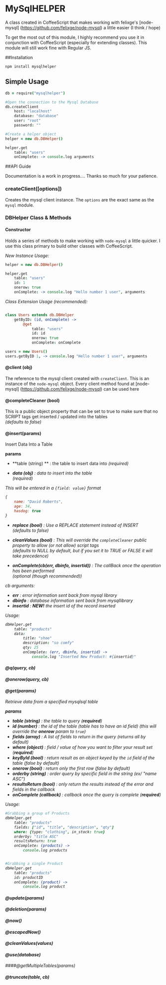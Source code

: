 # MySqlHELPER

A class created in CoffeeScript that makes working with felixge's [node-mysql] (https://github.com/felixge/node-mysql) a little easier (I think / hope)

To get the most out of this module, I highly recommend you use it in conjunction with CoffeeScript (especially for extending classes).  This module will still work fine with Regular JS. 


##Installation

```
npm install mysqlhelper
```

## Simple Usage

```coffeescript
db = require("mysqlhelper")

#Open the connection to the Mysql Database
db.createClient
	host: "localhost"
	database: "database"
	user: "root"
	password: ""

#Create a helper object
helper = new db.DBHelper()

helper.get
	table: "users"
	onComplete: -> console.log arguments

```

##API Guide

Documentation is a work in progress.... Thanks so much for your patience.

### createClient([options])

Creates the mysql client instance.  The `options` are the exact same as the `mysql` module.

### DBHelper Class & Methods

#### Constructor

Holds a series of methods to make working with `node-mysql` a little quicker.  I use this class primary to build other classes with CoffeeScript.

*New Instance Usage:*

```coffeescript
helper = new db.DBHelper()

helper.get
	table: "users"
	id: 1
	onerow: true
	onComplete: -> console.log "Hello number 1 user", arguments
```

*Class Extension Usage (recommended):*

```coffeescript

class Users extends db.DBHelper
	getByID: (id, onComplete) ->
		@get
			table: "users"
			id: id
			onerow: true
			onComplete: onComplete

users = new Users()
users.getByID 1, -> console.log "Hello number 1 user", arguments
```

#### @client (obj)

The reference to the mysql client created with `createClient`.  This is an instance of the `node-mysql` object.  Every client method found at [node-mysql] (https://github.com/felixge/node-mysql) can be used here

#### @completeCleaner (bool)

This is a public object property that can be set to true to make sure that no SCRIPT tags get inserted / updated into the tables
<br />*(defaults to false)*

#### @insert(params)

Insert Data Into a Table

**params**

- **table (string) ** : the table to insert data into
*<i>(required)*

- **data (obj)** : data to insert into the table
<br />*(required)*

This will be entered in a `{field: value}` format

```javascript
{
	name: "David Roberts",
	age: 34,
	hasdog: true
}
```

- **replace (bool)** : Use a REPLACE statement instead of INSERT
<br />*(defaults to false)*

- **cleanValues (bool)** : This will override the `completeCleaner` public property to allow (or not allow) script tags
<br />*(defaults to NULL by default, but if you set it to TRUE or FALSE it will take precedence)*

- **onComplete(cb(err, dbinfo, insertid))** : The callBack once the operation has been performed
<br />*(optional (though recommended))*

cb arguments:

- **err** : error information sent back from mysql library
- **dbinfo** : database information sent back from mysqllibrary
- **insertid** : **NEW!** the insert id of the record inserted

Usage:

```coffeescript
dbHelper.get
	table: "products"
	data: 
		title: "shoe"
		description: "so comfy"
		qty: 25
		onComplete: (err, dbinfo, insertid) ->
			console.log "Inserted New Product: #{insertid}"
```

#### @q(query, cb)

#### @onerow(query, cb)

#### @get(params)

Retrieve data from a specified mysqlsql table

**params**

- **table (string)** : the table to query (**required**)
- **id (number)** : the id of the table (table has to have an id field) (this will override the **onerow** param to `true`)
- **fields (array)** : A list of fields to return in the query (returns all by default)
- **where (object)** : field / value of how you want to filter your result set (**required**)
- **keyById (bool)** : return result as an object keyed by the `id` field of the table (false by default)
- **onerow (bool)** : return only the first row (false by default)
- **orderby (string)** : order query by specific field in the string (ex/ "name ASC")
- **resultsReturn (bool)** : only return the results instead of the error and fields in the callback
- **onComplete (callback)** : callback once the query is complete (**required**)

*Usage:*

```coffeescript
#Grabbing a group of Products
dbHelper.get
	table: "products"
	fields: ["id", "title", "description", "qty"]
	where: {type: "clothing", in_stock: true}
	orderby: "title ASC"
	resultsReturn: true
	onComplete: (products) ->
		console.log products


#Grabbing a single Product
dbHelper.get
	table: "products"
	id: productID
	onComplete: (product) ->
		console.log product
```

#### @update(params)

#### @deletion(params)

#### @now()

#### @escapedNow()

#### @cleanValues(values)

#### @use(database)

####@getMultipleTables(params)

#### @truncate(table, cb)
